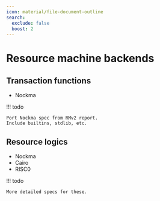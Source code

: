 ```yaml
---
icon: material/file-document-outline
search:
  exclude: false
  boost: 2
---
```


# Resource machine backends

## Transaction functions

- Nockma

!!! todo

    Port Nockma spec from RMv2 report.
    Include builtins, stdlib, etc.

## Resource logics

- Nockma
- Cairo
- RISC0

!!! todo

    More detailed specs for these.
